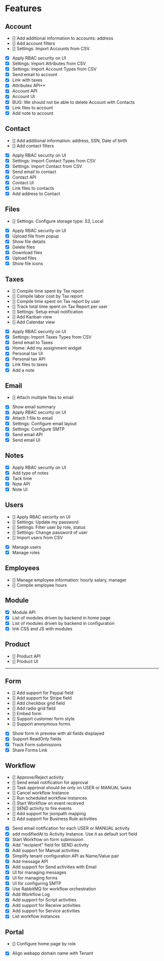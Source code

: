 # Features

## Account

- [] Add additional information to accounts: address
- [] Add account filters
- [] Settings: Import Accounts from CSV
- [x] Apply RBAC security on UI
- [x] Settings: Import Attributes from CSV
- [x] Settings: Import Account Types from CSV
- [x] Send email to account
- [x] Link with taxes
- [x] Attributes API**
- [x] Account API
- [x] Account UI
- [x] BUG: We should not be able to delete Account with Contacts
- [x] Link files to account
- [x] Add note to account

## Contact

- [] Add additional information: address, SSN, Date of birth
- [] Add contact filters
- [x] Apply RBAC security on UI
- [x] Settings: Import Contact Types from CSV
- [x] Settings: Import Contact from CSV
- [x] Send email to contact
- [x] Contact API
- [x] Contact UI
- [x] Link files to contacts
- [x] Add address to Contact

## Files

- [] Settings: Configure storage type: S3, Local
- [x] Apply RBAC security on UI
- [x] Upload file from popup
- [x] Show file details
- [x] Delete files
- [x] Download files
- [x] Upload files
- [x] Show file icons

## Taxes

- [] Compile time spent by Tax report
- [] Compile labor cost by Tax report
- [] Compile time spent on Tax report by user
- [] Track total time spent on Tax Report per user
- [] Settings: Setup email notification
- [] Add Kanban view
- [] Add Calendar view
- [x] Apply RBAC security on UI
- [x] Settings: Import Taxes Types from CSV
- [x] Send email to Taxes
- [x] Home: Add my assignment widget
- [x] Personal tax UI
- [x] Personal tax API
- [x] Link files to taxes
- [x] Add a note

## Email

- [] Attach multiple files to email
- [x] Show email summary
- [x] Apply RBAC security on UI
- [x] Attach 1 file to email
- [x] Settings: Configure email layout
- [x] Settings: Configure SMTP
- [x] Send email API
- [x] Send email UI

## Notes

- [x] Apply RBAC security on UI
- [x] Add type of notes
- [x] Tack time
- [x] Note API
- [x] Note UI

## Users

- [] Apply RBAC security on UI
- [] Settings: Update my password
- [] Settings: Filter user by role, status
- [] Settings: Change password of user
- [] Import users from CSV
- [x] Manage users
- [x] Manage roles

## Employees

- [] Manage employee information: hourly salary, manager
- [] Compile employee hours

## Module

- [x] Module API
- [x] List of modules driven by backend in home page
- [x] List of modules driven by backend in configuration
- [x] link CSS and JS with modules

## Product

- [] Product API
- [] Product UI

---------

## Form

- [] Add support for Paypal field
- [] Add support for Stripe field
- [] Add checkbox grid field
- [] Add radio grid field
- [] Embed form
- [] Support customer form style
- [] Support anonymous forms
- [x] Show form in preview with all fields displayed
- [x] Support ReadOnly fields
- [x] Track Form submissions
- [x] Share Forms Link

## Workflow

- [] Approve/Reject activity
- [] Send email notification for approval
- [] Task approval should be only on USER or MANUAL tasks
- [] Cancel workflow Instance
- [] Run scheduled workflow instances
- [] Start Workflow on event received
- [] SEND activity to fire events
- [] Add support for jsonpath mapping
- [] Add support for Business Rule activities
- [x] Send email notification for each USER or MANUAL activity
- [x] add modifiedAt to Activity Instance. Use it as default sort field
- [x] Start Workflow on form submission
- [x] Add "recipient" field for SEND activity
- [x] Add support for Manual activities
- [x] Simplify tenant configuration API as Name/Value pair
- [x] Add message API
- [x] Add support for Send activities with Email
- [x] UI for managing messages
- [x] UI for managing forms
- [x] UI for configuring SMTP
- [x] Use RabbitMQ for workflow orchestration
- [x] Add Workflow Log
- [x] Add support for Script activities
- [x] Add support for Receive activities
- [x] Add support for Service activities
- [x] List workflow instances

## Portal

- [] Configure home page by role
- [x] Align webapp domain name with Tenant
